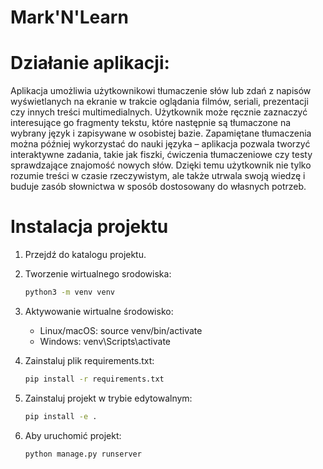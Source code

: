 # Mark'N'Learn

# Działanie aplikacji: 
Aplikacja umożliwia użytkownikowi tłumaczenie słów lub zdań z napisów wyświetlanych na ekranie w trakcie oglądania filmów, seriali, prezentacji czy innych treści multimedialnych. Użytkownik może ręcznie zaznaczyć interesujące go fragmenty tekstu, które następnie są tłumaczone na wybrany język i zapisywane w osobistej bazie. Zapamiętane tłumaczenia można później wykorzystać do nauki języka – aplikacja pozwala tworzyć interaktywne zadania, takie jak fiszki, ćwiczenia tłumaczeniowe czy testy sprawdzające znajomość nowych słów. Dzięki temu użytkownik nie tylko rozumie treści w czasie rzeczywistym, ale także utrwala swoją wiedzę i buduje zasób słownictwa w sposób dostosowany do własnych potrzeb.

# Instalacja projektu

1. Przejdź do katalogu projektu.

2. Tworzenie wirtualnego srodowiska:
   ```bash
   python3 -m venv venv
   ```
3. Aktywowanie wirtualne środowisko:

   - Linux/macOS: source venv/bin/activate
   - Windows: venv\Scripts\activate

4. Zainstaluj plik requirements.txt:
   ```bash
   pip install -r requirements.txt
   ```

5. Zainstaluj projekt w trybie edytowalnym:
   ```bash
   pip install -e .
   ```
5. Aby uruchomić projekt:

   ```bash
   python manage.py runserver
   ```
